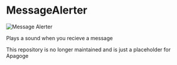 # MessageAlerter
![Message Alerter](https://user-images.githubusercontent.com/12974350/82281736-6c2a0b80-99d5-11ea-9b94-fb8e9c2d129e.png)

Plays a sound when you recieve a message

This repository is no longer maintained and is just a placeholder for Apagoge
